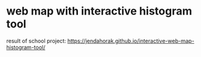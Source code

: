 # web map with interactive histogram tool
result of school project: 
https://jendahorak.github.io/interactive-web-map-histogram-tool/
